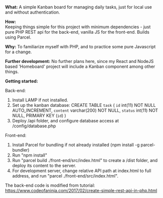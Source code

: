 <b>What:</b> 
A simple Kanban board for managing daily tasks, just for local use and without authentication.

<b>How:</b>  
Keeping things simple for this project with minimum dependencies - just pure PHP REST api for the back-end, vanilla JS for the front-end. Builds using Parcel.

<b>Why:</b> 
To familiarize myself with PHP, and to practice some pure Javascript for a change.

<b>Further development:</b> 
No further plans here, since my React and NodeJS based 'Homeboard' project will include a Kanban component among other things.

<b>Getting started:</b>

Back-end:

1. Install LAMP if not installed.
2. Set up the kanban database:
CREATE TABLE `task` (
  `id` int(11) NOT NULL AUTO_INCREMENT,
  `content` varchar(200) NOT NULL,
  `status` int(11) NOT NULL,
  PRIMARY KEY (`id`)
)
3. Deploy /api folder, and configure database access at /config/database.php

Front-end:

1. Install Parcel for bundling if not already installed (npm install -g parcel-bundler)
2. Run "npm install"
3. Run "parcel build ./front-end/src/index.html" to create a /dist folder, and deploy its content to the server. 
4. For development server, change relative API path at index.html to full address, and run "parcel ./front-end/src/index.html". 

The back-end code is modified from tutorial: https://www.codeofaninja.com/2017/02/create-simple-rest-api-in-php.html
